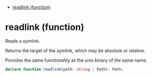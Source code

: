 - [readlink (function)](#readlink-function)

# readlink (function)

Reads a symlink.

Returns the target of the symlink, which may be absolute or relative.

Provides the same functionality as the unix binary of the same name.

```ts
declare function readlink(path: string | Path): Path;
```
